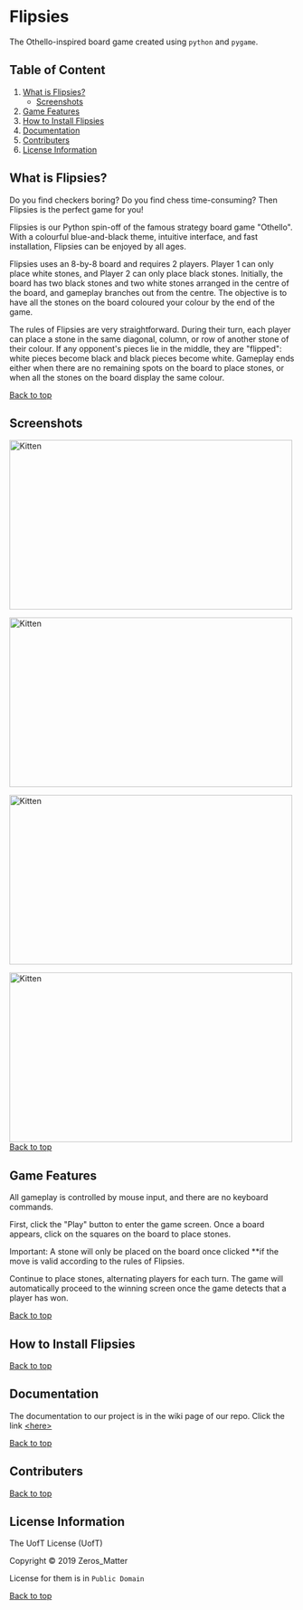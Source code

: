 # Flipsies

The Othello-inspired board game created using `python` and `pygame`.

## Table of Content
<a name="top"></a> 
1. [What is Flipsies?](#intro) 
    - [Screenshots](#screen)
2. [Game Features](#feature)
3. [How to Install Flipsies](#install)
4. [Documentation](#documen)
5. [Contributers](#contrib)
6. [License Information](#license)

## <a name="intro"></a>What is Flipsies?

Do you find checkers boring? Do you find chess time-consuming? Then Flipsies is the perfect game for you! 

Flipsies is our Python spin-off of the famous strategy board game "Othello". With a colourful blue-and-black theme, intuitive 
interface, and fast installation, Flipsies can be enjoyed by all ages. 

Flipsies uses an 8-by-8 board and requires 2 players. Player 1 can only place white stones, and Player 2 can only place black 
stones. Initially, the board has two black stones and two white stones arranged in the centre of the board, and gameplay 
branches out from the centre. The objective is to have all the stones on the board coloured your colour by the end of the 
game.

The rules of Flipsies are very straightforward. During their turn, each player can place a stone in the same diagonal, column, 
or row of another stone of their colour. If any opponent's pieces lie in the middle, they are "flipped": white pieces 
become black and black pieces become white. Gameplay ends either when there are no remaining spots on the board to place 
stones, or when all the stones on the board display the same colour. 

[Back to top](#top)

## <a name="screen"></a>Screenshots

<img src="https://scontent-yyz1-1.xx.fbcdn.net/v/t1.15752-9/53740621_2208717412682202_7727184299136385024_n.png?_nc_cat=107&_nc_ht=scontent-yyz1-1.xx&oh=1acb9b104c053a4c285751605c2b8909&oe=5D0FADF6" alt="Kitten"
	title="A cute kitten" width="500" height="300" align="center"/> </br>
	
<img src="https://scontent-yyz1-1.xx.fbcdn.net/v/t1.15752-9/53893313_352742821993485_2160516099194486784_n.png?_nc_cat=110&_nc_ht=scontent-yyz1-1.xx&oh=d88b453afd29d6e2a989226647310808&oe=5D18D9CC" alt="Kitten"
	title="A cute kitten" width="500" height="300" /> </br>
	
<img src="https://scontent-yyz1-1.xx.fbcdn.net/v/t1.15752-9/54263994_441847886561244_8044955885551747072_n.png?_nc_cat=104&_nc_ht=scontent-yyz1-1.xx&oh=85c52ae211dcfeb3650ae3c4044490b0&oe=5D18AD95" alt="Kitten"
	title="A cute kitten" width="500" height="300" /> </br>
	
<img src="https://scontent-yyz1-1.xx.fbcdn.net/v/t1.15752-9/53918298_622224184884435_418206209766588416_n.png?_nc_cat=107&_nc_ht=scontent-yyz1-1.xx&oh=0114d6a695f0667559699e575f458b6e&oe=5D21C59A" alt="Kitten"
	title="A cute kitten" width="500" height="300" /> </br>
[Back to top](#top)

## <a name="feature"></a>Game Features

All gameplay is controlled by mouse input, and there are no keyboard commands. 

First, click the "Play" button to enter the game screen. Once a board appears, click on the squares on the board to place stones. 

Important: A stone will only be placed on the board once clicked **if the move is valid according to the rules of Flipsies. 

Continue to place stones, alternating players for each turn. The game will automatically proceed to the winning screen once 
the game detects that a player has won. 

[Back to top](#top)

## <a name="install"></a>How to Install Flipsies
[Back to top](#top)

## <a name="documen"></a>Documentation

The documentation to our project is in the wiki page of our repo. 
Click the link [&lt;here&gt;](https://github.com/kwpark23/Zeros_Matter/wiki)

[Back to top](#top)

## <a name="contrib"></a>Contributers
[Back to top](#top)

## <a name="license"></a>License Information

The UofT License (UofT)

Copyright © 2019 Zeros_Matter

License for them is in `Public Domain`

[Back to top](#top)
